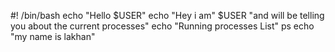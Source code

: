 #! /bin/bash
echo "Hello $USER"
echo "Hey i am" $USER "and will be telling you about the current processes"
echo "Running processes List"
ps
echo "my name is lakhan"

